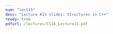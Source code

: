 ```yaml
---
num: "lect15"
desc: "Lecture #15 slides: Structures in C++"
ready: true
pdfurl: /lectures/CS16_Lecture15.pdf
---
```

